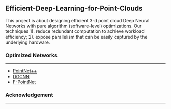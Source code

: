 ## Efficient-Deep-Learning-for-Point-Clouds
This project is about designing efficient 3-d point cloud Deep Neural Networks with pure algorithm (software-level) optimizations. Our techniques 1). reduce redundant computation to achieve workload efficiency; 2). expose parallelism that can be easily captured by the underlying hardware.

### Optimized Networks
------------------
- [PointNet++]()
- [DGCNN]()
- [F-PointNet]()

### Acknowledgement ###
------------------
